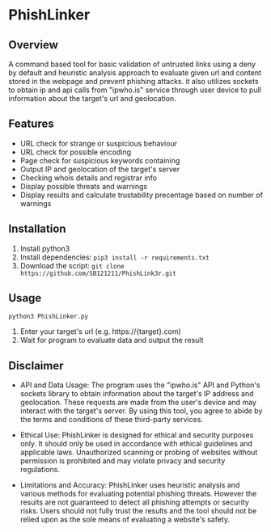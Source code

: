 # PhishLinker

## Overview
A command based tool for basic validation of untrusted links using a deny by default and heuristic analysis approach to evaluate given url and content stored in the webpage and prevent phishing attacks.
it also utilizes sockets to obtain ip and api calls from "ipwho.is" service through user device to pull information about the target's url and geolocation.

## Features
- URL check for strange or suspicious behaviour
- URL check for possible encoding
- Page check for suspicious keywords containing 
- Output IP and geolocation of the target's server
- Checking whois details and registrar info
- Display possible threats and warnings
- Display results and calculate trustability precentage based on number of warnings

## Installation
1. Install python3
2. Install dependencies:
`pip3 install -r requirements.txt`
4. Download the script:
`git clone https://github.com/SB121211/PhishLink3r.git`

## Usage
`python3 PhishLinker.py`
1. Enter your target's url (e.g. https://{target}.com)
2. Wait for program to evaluate data and output the result

## Disclaimer
- API and Data Usage: The program uses the "ipwho.is" API and Python's sockets library to obtain information about the target's IP address and geolocation. These requests are made from the user's device and may interact with the target's server. By using this tool, you agree to abide by the terms and conditions of these third-party services.

- Ethical Use: PhishLinker is designed for ethical and security purposes only. It should only be used in accordance with ethical guidelines and applicable laws. Unauthorized scanning or probing of websites without permission is prohibited and may violate privacy and security regulations.

- Limitations and Accuracy: PhishLinker uses heuristic analysis and various methods for evaluating potential phishing threats. However the results are not guaranteed to detect all phishing attempts or security risks. Users should not fully trust the results and the tool should not be relied upon as the sole means of evaluating a website's safety.
